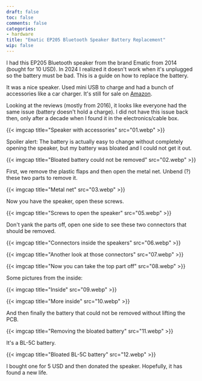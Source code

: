 ```yaml
---
draft: false
toc: false
comments: false
categories:
- hardware
title: "Ematic EP205 Bluetooth Speaker Battery Replacement"
wip: false
---
```


I had this EP205 Bluetooth speaker from the brand Ematic from 2014 (bought for
10 USD). In 2024 I realized it doesn't work when it's unplugged so the battery
must be bad. This is a guide on how to replace the battery.

It was a nice speaker. Used mini USB to charge and had a bunch of accessories
like a car charger. It's still for sale on [Amazon][az].

[az]: https://www.amazon.com/Ematic-Portable-Bluetooth-Speaker-Speakerphone/dp/B00I76J43S/

Looking at the reviews (mostly from 2016), it looks like everyone had the same
issue (battery doesn't hold a charge). I did not have this issue back then, only
after a decade when I found it in the electronics/cable box.

{{< imgcap title="Speaker with accessories" src="01.webp" >}}

Spoiler alert: The battery is actually easy to change without completely opening
the speaker, but my battery was bloated and I could not get it out.

{{< imgcap title="Bloated battery could not be removed" src="02.webp" >}}

First, we remove the plastic flaps and then open the metal net. Unbend (?) these
two parts to remove it.

{{< imgcap title="Metal net" src="03.webp" >}}

Now you have the speaker, open these screws.

{{< imgcap title="Screws to open the speaker" src="05.webp" >}}

Don't yank the parts off, open one side to see these two connectors that should
be removed.

{{< imgcap title="Connectors inside the speakers" src="06.webp" >}}

{{< imgcap title="Another look at those connectors" src="07.webp" >}}

{{< imgcap title="Now you can take the top part off" src="08.webp" >}}

Some pictures from the inside:

{{< imgcap title="Inside" src="09.webp" >}}

{{< imgcap title="More inside" src="10.webp" >}}

And then finally the battery that could not be removed without lifting the PCB.

{{< imgcap title="Removing the bloated battery" src="11.webp" >}}

It's a BL-5C battery.

{{< imgcap title="Bloated BL-5C battery" src="12.webp" >}}

I bought one for 5 USD and then donated the speaker. Hopefully, it has found a
new life.